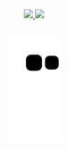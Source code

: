
<div align="center">
  <a href="https://github.com/pablovns">
  <img height="170em" src="https://github-readme-stats.vercel.app/api?username=pablovns&show_icons=true&theme=dark&include_all_commits=true&count_private=true"/>
  <img height="170em" src="https://github-readme-stats.vercel.app/api/top-langs/?username=ld-eliezer&layout=compact&langs_count=7&theme=dark"/>
</div>
  
  ##
  
<div align="center"> 
  
  ![Snake animation](https://github.com/rafaballerini/rafaballerini/blob/output/github-contribution-grid-snake.svg)
  
</div>
